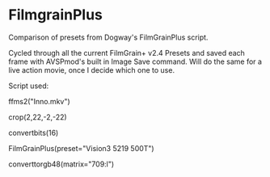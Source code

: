 # FilmgrainPlus
Comparison of presets from Dogway's FilmGrainPlus script.

Cycled through all the current FilmGrain+ v2.4 Presets and saved each frame with AVSPmod's built in Image Save command.
Will do the same for a live action movie, once I decide which one to use.

Script used:

ffms2("Inno.mkv")

crop(2,22,-2,-22)

convertbits(16)

FilmGrainPlus(preset="Vision3 5219 500T")

converttorgb48(matrix="709:l")
